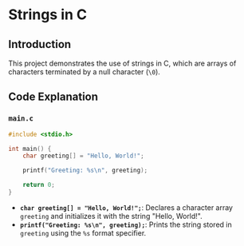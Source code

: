 # Strings in C

## Introduction
This project demonstrates the use of strings in C, which are arrays of characters terminated by a null character (`\0`).

## Code Explanation

### `main.c`
```c
#include <stdio.h>

int main() {
    char greeting[] = "Hello, World!";

    printf("Greeting: %s\n", greeting);

    return 0;
}
```

- **`char greeting[] = "Hello, World!";`**: Declares a character array `greeting` and initializes it with the string "Hello, World!".
- **`printf("Greeting: %s\n", greeting);`**: Prints the string stored in `greeting` using the `%s` format specifier.
